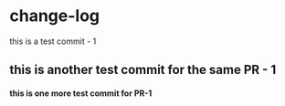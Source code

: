 # change-log 
this is a test commit - 1
## this is another test commit for the same PR - 1
#### this is one more test commit for PR-1
